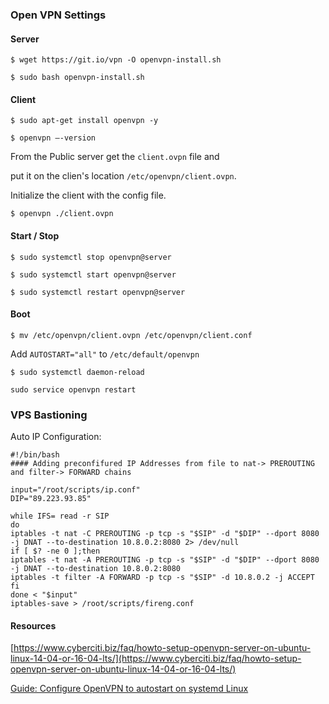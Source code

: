### Open VPN Settings

#### Server

``$ wget https://git.io/vpn -O openvpn-install.sh``

``$ sudo bash openvpn-install.sh``

#### Client

``$ sudo apt-get install openvpn -y``

``$ openvpn –-version``

From the Public server get the ``client.ovpn`` file and 

put it on the clien's location ``/etc/openvpn/client.ovpn``.

Initialize the client with the config file.

``$ openvpn ./client.ovpn``

#### Start / Stop

``$ sudo systemctl stop openvpn@server``

``$ sudo systemctl start openvpn@server``

``$ sudo systemctl restart openvpn@server``

#### Boot

``$ mv /etc/openvpn/client.ovpn /etc/openvpn/client.conf``

Add ``AUTOSTART="all"`` to ``/etc/default/openvpn``

``$ sudo systemctl daemon-reload``

``sudo service openvpn restart``

### VPS Bastioning

Auto IP Configuration:
```
#!/bin/bash
#### Adding preconfifured IP Addresses from file to nat-> PREROUTING and filter-> FORWARD chains

input="/root/scripts/ip.conf"
DIP="89.223.93.85"

while IFS= read -r SIP
do
iptables -t nat -C PREROUTING -p tcp -s "$SIP" -d "$DIP" --dport 8080 -j DNAT --to-destination 10.8.0.2:8080 2> /dev/null
if [ $? -ne 0 ];then
iptables -t nat -A PREROUTING -p tcp -s "$SIP" -d "$DIP" --dport 8080 -j DNAT --to-destination 10.8.0.2:8080
iptables -t filter -A FORWARD -p tcp -s "$SIP" -d 10.8.0.2 -j ACCEPT
fi
done < "$input"
iptables-save > /root/scripts/fireng.conf
```

#### Resources

[https://www.cyberciti.biz/faq/howto-setup-openvpn-server-on-ubuntu-linux-14-04-or-16-04-lts/](https://www.cyberciti.biz/faq/howto-setup-openvpn-server-on-ubuntu-linux-14-04-or-16-04-lts/)

[Guide: Configure OpenVPN to autostart on systemd Linux](https://www.smarthomebeginner.com/configure-openvpn-to-autostart-linux/)

